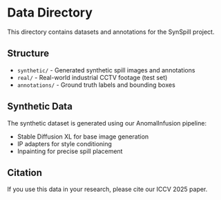 # Data Directory

This directory contains datasets and annotations for the SynSpill project.

## Structure

- `synthetic/` - Generated synthetic spill images and annotations
- `real/` - Real-world industrial CCTV footage (test set)
- `annotations/` - Ground truth labels and bounding boxes

## Synthetic Data

The synthetic dataset is generated using our AnomalInfusion pipeline:

- Stable Diffusion XL for base image generation
- IP adapters for style conditioning
- Inpainting for precise spill placement

## Citation

If you use this data in your research, please cite our ICCV 2025 paper.
